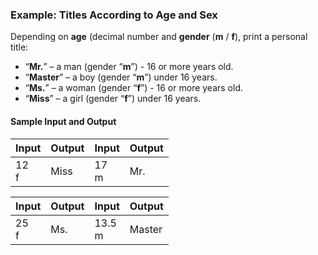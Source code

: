 ### Example: Titles According to Age and Sex

Depending on **age** (decimal number and **gender** (**m** / **f**), print a personal title:
* “**Mr.**” – a man (gender “**m**”) - 16 or more years old.
* “**Master**” – a boy (gender “**m**”) under 16 years.
* “**Ms.**” – a woman (gender “**f**”) - 16 or more years old.
* “**Miss**” – a girl (gender “**f**”) under 16 years.

#### Sample Input and Output

| Input | Output | Input | Output |
|----|----|----|----|
|12<br>f|Miss|17<br>m|Mr.|

| Input | Output | Input | Output |
|----|----|----|----|
|25<br>f|Ms.|13.5<br>m|Master|
